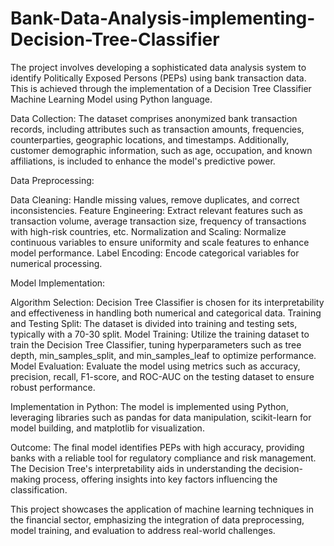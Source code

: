 # Bank-Data-Analysis-implementing-Decision-Tree-Classifier
The project involves developing a sophisticated data analysis system to identify Politically Exposed Persons (PEPs) using bank transaction data. This is achieved through the implementation of a Decision Tree Classifier Machine Learning Model using Python language.

Data Collection:
The dataset comprises anonymized bank transaction records, including attributes such as transaction amounts, frequencies, counterparties, geographic locations, and timestamps. Additionally, customer demographic information, such as age, occupation, and known affiliations, is included to enhance the model's predictive power.

Data Preprocessing:

Data Cleaning: Handle missing values, remove duplicates, and correct inconsistencies.
Feature Engineering: Extract relevant features such as transaction volume, average transaction size, frequency of transactions with high-risk countries, etc.
Normalization and Scaling: Normalize continuous variables to ensure uniformity and scale features to enhance model performance.
Label Encoding: Encode categorical variables for numerical processing.

Model Implementation:

Algorithm Selection: Decision Tree Classifier is chosen for its interpretability and effectiveness in handling both numerical and categorical data.
Training and Testing Split: The dataset is divided into training and testing sets, typically with a 70-30 split.
Model Training: Utilize the training dataset to train the Decision Tree Classifier, tuning hyperparameters such as tree depth, min_samples_split, and min_samples_leaf to optimize performance.
Model Evaluation: Evaluate the model using metrics such as accuracy, precision, recall, F1-score, and ROC-AUC on the testing dataset to ensure robust performance.

Implementation in Python:
The model is implemented using Python, leveraging libraries such as pandas for data manipulation, scikit-learn for model building, and matplotlib for visualization.

Outcome:
The final model identifies PEPs with high accuracy, providing banks with a reliable tool for regulatory compliance and risk management. The Decision Tree's interpretability aids in understanding the decision-making process, offering insights into key factors influencing the classification.

This project showcases the application of machine learning techniques in the financial sector, emphasizing the integration of data preprocessing, model training, and evaluation to address real-world challenges.
